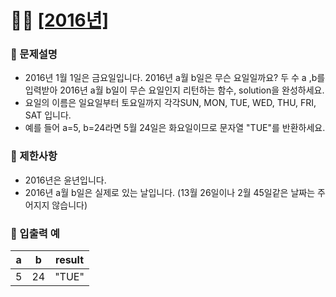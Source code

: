 # ✍🏻 <a href = "https://programmers.co.kr/learn/courses/30/lessons/12901" target=_blank >[2016년]</a>

### 📖 문제설명

- 2016년 1월 1일은 금요일입니다. 2016년 a월 b일은 무슨 요일일까요? 두 수 a ,b를 입력받아 2016년 a월 b일이 무슨 요일인지 리턴하는 함수, solution을 완성하세요.
- 요일의 이름은 일요일부터 토요일까지 각각SUN, MON, TUE, WED, THU, FRI, SAT 입니다.
- 예를 들어 a=5, b=24라면 5월 24일은 화요일이므로 문자열 "TUE"를 반환하세요.

### 📖 제한사항

- 2016년은 윤년입니다.
- 2016년 a월 b일은 실제로 있는 날입니다. (13월 26일이나 2월 45일같은 날짜는 주어지지 않습니다)

### 📖 입출력 예

|  a  |  b  | result |
| :-: | :-: | :----: |
|  5  | 24  | "TUE"  |
